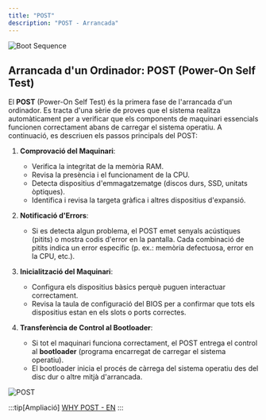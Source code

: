 ```yaml
---
title: "POST"
description: "POST - Arrancada"
---
```


![Boot Sequence](https://miro.medium.com/v2/resize:fit:753/1*wjWc0sSBV1VWRr374WHm7g.jpeg)

## Arrancada d'un Ordinador: POST (Power-On Self Test)

El **POST** (Power-On Self Test) és la primera fase de l'arrancada d'un ordinador. Es tracta d'una sèrie de proves que el sistema realitza automàticament per a verificar que els components de maquinari essencials funcionen correctament abans de carregar el sistema operatiu. A continuació, es descriuen els passos principals del POST:

1. **Comprovació del Maquinari**:
   - Verifica la integritat de la memòria RAM.
   - Revisa la presència i el funcionament de la CPU.
   - Detecta dispositius d'emmagatzematge (discos durs, SSD, unitats òptiques).
   - Identifica i revisa la targeta gràfica i altres dispositius d'expansió.

2. **Notificació d'Errors**:
   - Si es detecta algun problema, el POST emet senyals acústiques (pitits) o mostra codis d'error en la pantalla. Cada combinació de pitits indica un error específic (p. ex.: memòria defectuosa, error en la CPU, etc.).

3. **Inicialització del Maquinari**:
   - Configura els dispositius bàsics perquè puguen interactuar correctament.
   - Revisa la taula de configuració del BIOS per a confirmar que tots els dispositius estan en els slots o ports correctes.

4. **Transferència de Control al Bootloader**:
   - Si tot el maquinari funciona correctament, el POST entrega el control al **bootloader** (programa encarregat de carregar el sistema operatiu).
   - El bootloader inicia el procés de càrrega del sistema operatiu des del disc dur o altre mitjà d'arrancada.

![POST](https://estudiotecnosoft.wordpress.com/wp-content/uploads/2018/09/1200px-post_p5kpl.jpg)

:::tip[Ampliació]
[WHY POST - EN](https://scot-comp.co.uk/understanding-computer-post-codes-guide/)
:::